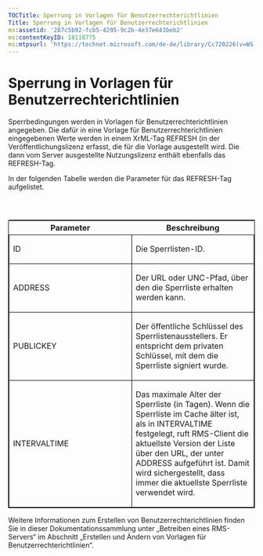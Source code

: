 ```yaml
---
TOCTitle: Sperrung in Vorlagen für Benutzerrechterichtlinien
Title: Sperrung in Vorlagen für Benutzerrechterichtlinien
ms:assetid: '287c5b92-fcb5-4295-9c2b-4e37e643beb2'
ms:contentKeyID: 18118775
ms:mtpsurl: 'https://technet.microsoft.com/de-de/library/Cc720226(v=WS.10)'
---
```


Sperrung in Vorlagen für Benutzerrechterichtlinien
==================================================

Sperrbedingungen werden in Vorlagen für Benutzerrechterichtlinien angegeben. Die dafür in eine Vorlage für Benutzerrechterichtlinien eingegebenen Werte werden in einem XrML-Tag REFRESH (in der Veröffentlichungslizenz erfasst, die für die Vorlage ausgestellt wird. Die dann vom Server ausgestellte Nutzungslizenz enthält ebenfalls das REFRESH-Tag.

In der folgenden Tabelle werden die Parameter für das REFRESH-Tag aufgelistet.

###  

<p> </p>
<table style="border:1px solid black;">
<colgroup>
<col width="50%" />
<col width="50%" />
</colgroup>
<thead>
<tr class="header">
<th>Parameter</th>
<th>Beschreibung</th>
</tr>
</thead>
<tbody>
<tr class="odd">
<td style="border:1px solid black;"><p>ID</p></td>
<td style="border:1px solid black;"><p>Die Sperrlisten-ID.</p></td>
</tr>  
<tr class="even">
<td style="border:1px solid black;"><p>ADDRESS</p></td>
<td style="border:1px solid black;"><p>Der URL oder UNC-Pfad, über den die Sperrliste erhalten werden kann.</p></td>
</tr>  
<tr class="odd">
<td style="border:1px solid black;"><p>PUBLICKEY</p></td>
<td style="border:1px solid black;"><p>Der öffentliche Schlüssel des Sperrlistenausstellers. Er entspricht dem privaten Schlüssel, mit dem die Sperrliste signiert wurde.</p></td>
</tr>  
<tr class="even">
<td style="border:1px solid black;"><p>INTERVALTIME</p></td>
<td style="border:1px solid black;"><p>Das maximale Alter der Sperrliste (in Tagen). Wenn die Sperrliste im Cache älter ist, als in INTERVALTIME festgelegt, ruft RMS-Client die aktuellste Version der Liste über den URL, der unter ADDRESS aufgeführt ist. Damit wird sichergestellt, dass immer die aktuellste Sperrliste verwendet wird.</p></td>
</tr>  
</tbody>  
</table>
  
Weitere Informationen zum Erstellen von Benutzerrechterichtlinien finden Sie in dieser Dokumentationssammlung unter „Betreiben eines RMS-Servers“ im Abschnitt „Erstellen und Ändern von Vorlagen für Benutzerrechterichtlinien“.
